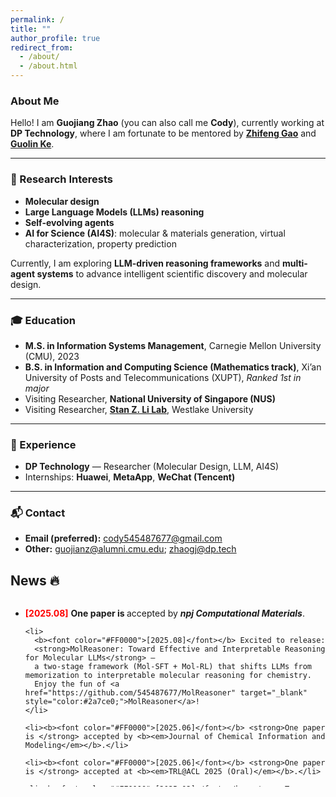 ```yaml
---
permalink: /
title: ""
author_profile: true
redirect_from:
  - /about/
  - /about.html
---
```


### About Me

Hello! I am **Guojiang Zhao** (you can also call me **Cody**), currently working at **DP Technology**, where I am fortunate to be mentored by [**Zhifeng Gao**](https://scholar.google.com/citations?user=uBo3SJcAAAAJ&hl=en) and [**Guolin Ke**](https://scholar.google.com/citations?user=M2qJgtoAAAAJ&hl=en).

---

### 🔬 Research Interests
- **Molecular design**
- **Large Language Models (LLMs) reasoning**
- **Self-evolving agents**
- **AI for Science (AI4S)**: molecular & materials generation, virtual characterization, property prediction

Currently, I am exploring **LLM-driven reasoning frameworks** and **multi-agent systems** to advance intelligent scientific discovery and molecular design.

---

### 🎓 Education
- **M.S. in Information Systems Management**, Carnegie Mellon University (CMU), 2023  
- **B.S. in Information and Computing Science (Mathematics track)**, Xi’an University of Posts and Telecommunications (XUPT), *Ranked 1st in major*  
- Visiting Researcher, **National University of Singapore (NUS)**  
- Visiting Researcher, **[Stan Z. Li Lab](https://en.westlake.edu.cn/faculty/stan-zq-li.html)**, Westlake University  

---

### 💼 Experience
- **DP Technology** — Researcher (Molecular Design, LLM, AI4S)  
- Internships: **Huawei**, **MetaApp**, **WeChat (Tencent)**  

---

### 📬 Contact
- **Email (preferred):** cody545487677@gmail.com  
- **Other:** guojianz@alumni.cmu.edu; zhaogj@dp.tech  

<!-- Hello! I am Guojiang Zhao (you can also call me Cody), currently working at DP Technology, where I am fortunate to be mentored by [**Zhifeng Gao**](https://scholar.google.com/citations?user=uBo3SJcAAAAJ&hl=en) and [**Guolin Ke**](https://scholar.google.com/citations?user=M2qJgtoAAAAJ&hl=en). My research focuses on molecular design, large language models (LLMs) reasoning, and self-evolving agents. Broadly, my interests lie in AI for Science (AI4S), particularly in molecular and materials generation, virtual characterization, and property prediction. Building on these directions, I am now exploring LLM-driven reasoning frameworks and multi-agent systems to advance intelligent scientific discovery and molecular design. I received my M.S. in Information Systems Management from Carnegie Mellon University in 2023, and my B.S. in Information and Computing Science (Mathematics track) from Xi’an University of Posts and Telecommunications (XUPT), where I ranked first in my major. In addition, I have had visiting research experiences at the National University of Singapore (NUS) and the [**Stan Z. Li Lab**](https://en.westlake.edu.cn/faculty/stan-zq-li.html) at Westlake University. Previously, I also gained industry research experience through internships at Huawei, MetaApp, and WeChat (Tencent).

If you are interested in AI4S, LLM reasoning, or intelligent agents, feel free to reach out — I am always happy to discuss and collaborate! (Email: cody545487677@gmail.com (Preferred); guojianz@alumni.cmu.edu; zhaogj@dp.tech) -->

<h2 id="News">News 🔥</h2>
<div style="height:300px; overflow-y:auto;">
  <ul>
    <li><b><font color="#FF0000">[2025.08]</font></b> <strong>One paper is </strong> accepted by <b><em>npj Computational Materials</em></b>.</li>

    <li>
      <b><font color="#FF0000">[2025.08]</font></b> Excited to release:
      <strong>MolReasoner: Toward Effective and Interpretable Reasoning for Molecular LLMs</strong> —
      a two-stage framework (Mol-SFT + Mol-RL) that shifts LLMs from memorization to interpretable molecular reasoning for chemistry.
      Enjoy the fun of <a href="https://github.com/545487677/MolReasoner" target="_blank" style="color:#2a7ce0;">MolReasoner</a>!
    </li>

    <li><b><font color="#FF0000">[2025.06]</font></b> <strong>One paper is </strong> accepted by <b><em>Journal of Chemical Information and Modeling</em></b>.</li>

    <li><b><font color="#FF0000">[2025.06]</font></b> <strong>One paper is </strong> accepted at <b><em>TRL@ACL 2025 (Oral)</em></b>.</li>

    <li><b><font color="#FF0000">[2025.02]</font></b> <strong>Two papers are</strong> accepted by <b><em>ICLR 2025 (1 Spotlight)</em></b>.</li>

    <li><b><font color="#FF0000">[2024.09]</font></b> <strong>One paper is</strong> accepted by <b><em>TNNLS</em></b>.</li>

    <li><b><font color="#FF0000">[2024.03]</font></b> <strong>One paper is</strong> accepted by <b><em>TKDE</em></b>.</li>

    <li><b><font color="#FF0000">[2022.08]</font></b> <strong>One paper is</strong> accepted by <b><em>TMLR</em></b>.</li>

    <li><b><font color="#FF0000">[2022.02]</font></b> <strong>One paper is</strong> accepted by <b><em>TNNLS</em></b>.</li>

  </ul>
</div>
